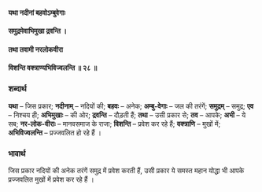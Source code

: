 #### यथा नदीनां बहवोऽम्बुवेगाः
#### समुद्रमेवाभिमुखा द्रवन्ति ।
#### तथा तवामी नरलोकवीरा
#### विशन्ति वक्त्राण्यभिविज्वलन्ति ॥ २८ ॥

### शब्दार्थ

**यथा** – जिस प्रकार; **नदीनाम्** – नदियों की; **बहवः** – अनेक; **अम्बु-वेगाः** – जल की तरंगें; **समुद्रम्** – समुद्र; **एव** – निश्चय ही; **अभिमुखाः** – की ओर; **द्रवन्ति** – दौड़ती हैं; **तथा** – उसी प्रकार से; **तव** – आपके; **अभी** – ये सब; **नर-लोक-वीराः** – मानवसमाज के राजा; **विशन्ति** – प्रवेश कर रहे हैं; **वक्त्राणि** – मुखों में; **अभिविज्वलन्ति** – प्रज्जवलित हो रहे हैं ।

### भावार्थ

जिस प्रकार नदियों की अनेक तरंगें समुद्र में प्रवेश करती हैं, उसी प्रकार ये समस्त महान योद्धा भी आपके प्रज्जवलित मुखों में प्रवेश कर रहे हैं ।